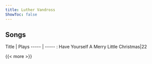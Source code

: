 ```yaml
---
title: Luther Vandross
ShowToc: false
---
```


## Songs
Title | Plays 
----- | ----- : 
Have Yourself A Merry Little Christmas|22

{{< more >}}